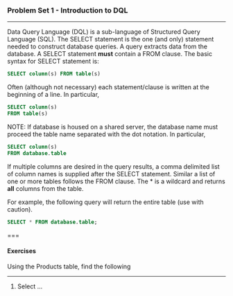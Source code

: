 ### Problem Set 1 - Introduction to DQL 
---

Data Query Language (DQL) is a sub-language of Structured Query Language (SQL).  The SELECT statement is the one (and only) statement needed to construct database queries.  A query extracts data from the database.  A SELECT statement **must** contain a FROM clause.  The basic syntax for SELECT statement is:

```SQL
SELECT column(s) FROM table(s)
```

Often (although not necessary) each statement/clause is written at the beginning of a line.  In particular, 

```SQL
SELECT column(s) 
FROM table(s)
```

NOTE: If database is housed on a shared server, the database name must proceed the table name separated with the dot notation.  In particular, 

```SQL
SELECT column(s) 
FROM database.table
```

If multiple columns are desired in the query results, a comma delimited list of column names is supplied after the SELECT statement. Similar a list of one or more tables follows the FROM clause.  The * is a wildcard and returns **all** columns from the table.  

For example, the following query will return the entire table (use with caution).

```SQL
SELECT * FROM database.table;
```

===

#### Exercises

Using the Products table, find the following 

---

1. Select ... 

